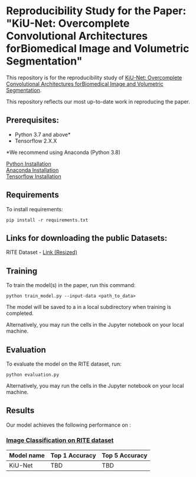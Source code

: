 # Reproducibility Study for the Paper: "KiU-Net: Overcomplete Convolutional Architectures forBiomedical Image and Volumetric Segmentation"

This repository is for the reproducibility study of [KiU-Net: Overcomplete Convolutional Architectures forBiomedical Image and Volumetric Segmentation](https://arxiv.org/pdf/2010.01663v2.pdf). 

This repository reflects our most up-to-date work in reproducing the paper.

## Prerequisites:
- Python 3.7 and above*
- Tensorflow 2.X.X

\*We recommend using Anaconda (Python 3.8)

<a href="https://www.python.org/downloads/"> Python Installation </a>  
<a href="https://www.anaconda.com/products/individual"> Anaconda Installation </a>  
<a href="https://www.tensorflow.org/install"> Tensorflow Installation </a>  

## Requirements

To install requirements:

```setup
pip install -r requirements.txt
```

## Links for downloading the public Datasets:

RITE Dataset - <a href = "https://drive.google.com/drive/folders/1WTPRJk8Q-Bx-uqMyfoL9JHi7vKotwgL8?usp=sharing"> Link (Resized) </a>

## Training

To train the model(s) in the paper, run this command:

```train
python train_model.py --input-data <path_to_data>
```

The model will be saved to a in a local subdirectory when training is completed.


Alternatively, you may run the cells in the Jupyter notebook on your local machine.

## Evaluation

To evaluate the model on the RITE dataset, run:

```eval
python evaluation.py
```

Alternatively, you may run the cells in the Jupyter notebook on your local machine.

## Results

Our model achieves the following performance on :

### [Image Classification on RITE dataset](https://paperswithcode.com/sota/medical-image-segmentation-on-rite)

| Model name         | Top 1 Accuracy  | Top 5 Accuracy |
| ------------------ |---------------- | -------------- |
| KiU-Net   |     TBD         |      TBD       |
